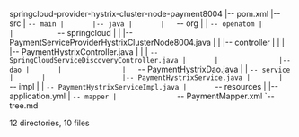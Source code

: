 springcloud-provider-hystrix-cluster-node-payment8004
|-- pom.xml
|-- src
|   `-- main
|       |-- java
|       |   `-- org
|       |       `-- openatom
|       |           `-- springcloud
|       |               |-- PaymentServiceProviderHystrixClusterNode8004.java
|       |               |-- controller
|       |               |   |-- PaymentHystrixController.java
|       |               |   `-- SpringCloudServiceDiscoveryController.java
|       |               |-- dao
|       |               |   `-- PaymentHystrixDao.java
|       |               `-- service
|       |                   |-- PaymentHystrixService.java
|       |                   `-- impl
|       |                       `-- PaymentHystrixServiceImpl.java
|       `-- resources
|           |-- application.yml
|           `-- mapper
|               `-- PaymentMapper.xml
`-- tree.md

12 directories, 10 files
